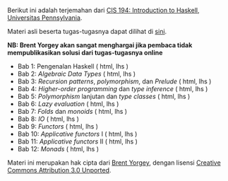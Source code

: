 Berikut ini adalah terjemahan dari [CIS 194: Introduction to Haskell](http://www.seas.upenn.edu/~cis194/), [Universitas Pennsylvania](http://www.upenn.edu).

Materi asli beserta tugas-tugasnya dapat dilihat di [sini](http://www.seas.upenn.edu/~cis194/lectures.html).

**NB: Brent Yorgey akan sangat menghargai jika pembaca tidak mempublikasikan solusi dari tugas-tugasnya online**

- Bab 1: Pengenalan Haskell ( html, lhs )
- Bab 2: *Algebraic Data Types* ( html, lhs )
- Bab 3: *Recursion patterns*, *polymorphism*, dan *Prelude* ( html, lhs )
- Bab 4: *Higher-order programming* dan *type inference* ( html, lhs )
- Bab 5: *Polymorphism* lanjutan dan *type classes* ( html, lhs )
- Bab 6: *Lazy evaluation* ( html, lhs )
- Bab 7: *Folds* dan *monoids* ( html, lhs )
- Bab 8: *IO* ( html, lhs )
- Bab 9: *Functors* ( html, lhs )
- Bab 10: *Applicative functors* I ( html, lhs )
- Bab 11: *Applicative functors* II ( html, lhs )
- Bab 12: *Monads* ( html, lhs )

Materi ini merupakan hak cipta dari [Brent Yorgey](http://www.cis.upenn.edu/~byorgey/), dengan lisensi [Creative Commons Attribution 3.0 Unported](http://creativecommons.org/licenses/by/3.0/).
